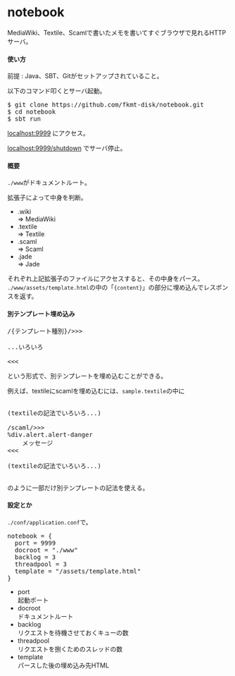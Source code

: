 notebook
========

MediaWiki、Textile、Scamlで書いたメモを書いてすぐブラウザで見れるHTTPサーバ。


#### 使い方

前提
	: Java、SBT、Gitがセットアップされていること。

以下のコマンド叩くとサーバ起動。
<pre>
$ git clone https://github.com/fkmt-disk/notebook.git
$ cd notebook
$ sbt run
</pre>

[localhost:9999](http://localhost:9999) にアクセス。

[localhost:9999/shutdown](http://localhost:9999/shutdown) でサーバ停止。


#### 概要

`./www`がドキュメントルート。

拡張子によって中身を判断。

* .wiki  
	=> MediaWiki
* .textile  
	=> Textile
* .scaml  
	=> Scaml
* .jade  
	=> Jade

それぞれ上記拡張子のファイルにアクセスすると、その中身をパース。  
`./www/assets/template.html`の中の「`{content}`」の部分に埋め込んでレスポンスを返す。


#### 別テンプレート埋め込み

<pre>
/{テンプレート種別}/&gt;&gt;&gt;

...いろいろ

&lt;&lt;&lt;
</pre>
という形式で、別テンプレートを埋め込むことができる。

例えば、textileにscamlを埋め込むには、`sample.textile`の中に
<pre>

(textileの記法でいろいろ...)

/scaml/&gt;&gt;&gt;
%div.alert.alert-danger
	メッセージ
&lt;&lt;&lt;

(textileの記法でいろいろ...)

</pre>
のように一部だけ別テンプレートの記法を使える。


#### 設定とか

`./conf/application.conf`で。

<pre>
notebook = {
  port = 9999
  docroot = "./www"
  backlog = 3
  threadpool = 3
  template = "/assets/template.html"
}
</pre>

* port  
	起動ポート
* docroot  
	ドキュメントルート
* backlog  
	リクエストを待機させておくキューの数
* threadpool  
	リクエストを捌くためのスレッドの数
* template  
	パースした後の埋め込み先HTML


